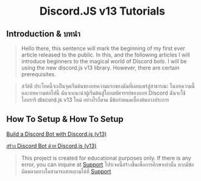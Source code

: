 <div align="center">
  <p>
    <h1>Discord.JS v13 Tutorials</h1>
  </p>
</div>

## Introduction & บทนำ

> Hello there, this sentence will mark the beginning of my first ever article released to the public. In this, and the following articles I will introduce beginners to the magical world of Discord bots. I will be using the new discord.js v13 library. However, there are certain prerequisites.

> สวัสดี ประโยคนี้จะเป็นจุดเริ่มต้นของบทความแรกของฉันที่เผยแพร่สู่สาธารณะ ในบทความนี้และบทความต่อไปนี้ ฉันจะแนะนำผู้เริ่มต้นสู่โลกมหัศจรรย์ของบอท Discord ฉันจะใช้ไลบรารี discord.js v13 ใหม่ อย่างไรก็ตาม มีข้อกำหนดเบื้องต้นบางประการ

## How To Setup & How To Setup

[Build a Discord Bot with Discord.js (v13)](https://dev.to/hypening/build-a-discord-bot-with-discord-js-v13-14mj)

[สร้าง Discord Bot ด้วย Discord.js (v13)](https://dev.to/hypening/build-a-discord-bot-with-discord-js-v13-14mj)

> This project is created for educational purposes only. If there is any error, you can inquire at [Support](discord.gg/ZWmJVExdbR)
> โปรเจคนี้สร้างขึ้นเพื่อการศึกษาเท่านั้น หากมีข้อผิดพลาดทางใดสามารถสอบถามได้ที่ [Support](discord.gg/ZWmJVExdbR)

